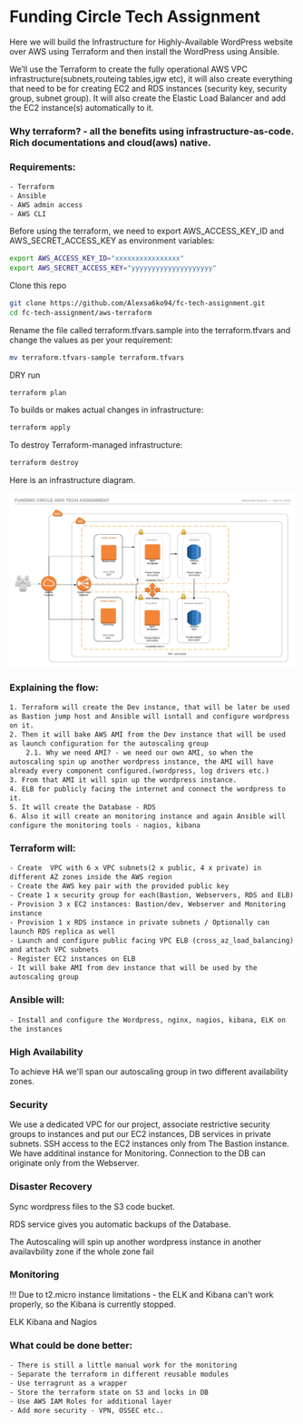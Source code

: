 # Funding Circle Tech Assignment

Here we will build the Infrastructure for Highly-Available WordPress website over AWS using Terraform and then install the WordPress using Ansible. 

We’ll use the Terraform to create the fully operational AWS VPC infrastructure(subnets,routeing tables,igw etc), it will also create everything that need to be for creating EC2 and RDS instances (security key, security group, subnet group). It will also create the Elastic Load Balancer and add the EC2 instance(s) automatically to it.

### Why terraform? - all the benefits using infrastructure-as-code. Rich documentations and cloud(aws) native.

### Requirements:

	- Terraform
	- Ansible
	- AWS admin access
	- AWS CLI
	
Before using the terraform, we need to export AWS_ACCESS_KEY_ID and AWS_SECRET_ACCESS_KEY as environment variables:
```bash
export AWS_ACCESS_KEY_ID="xxxxxxxxxxxxxxxx"
export AWS_SECRET_ACCESS_KEY="yyyyyyyyyyyyyyyyyyyy"
```

Clone this repo
```bash
git clone https://github.com/Alexsa6ko94/fc-tech-assignment.git
cd fc-tech-assignment/aws-terraform
```
Rename the file called terraform.tfvars.sample into the terraform.tfvars and change the values as per your requirement:
```bash
mv terraform.tfvars-sample terraform.tfvars
```
DRY run
```bash
terraform plan
```
To builds or makes actual changes in infrastructure:
```bash
terraform apply
```
To destroy Terraform-managed infrastructure:
```bash
terraform destroy
```

Here is an infrastructure diagram.

![ECS infra](img/Arch_Diagram.jpeg)

### Explaining the flow:

	1. Terraform will create the Dev instance, that will be later be used as Bastion jump host and Ansible will isntall and configure wordpress on it.
	2. Then it will bake AWS AMI from the Dev instance that will be used as launch configuration for the autoscaling group
		2.1. Why we need AMI? - we need our own AMI, so when the autoscaling spin up another wordpress instance, the AMI will have already every component configured.(wordpress, log drivers etc.)
	3. From that AMI it will spin up the wordpress instance.
	4. ELB for publicly facing the internet and connect the wordpress to it.
	5. It will create the Database - RDS
	6. Also it will create an monitoring instance and again Ansible will configure the monitoring tools - nagios, kibana
	

### Terraform will:

	- Create  VPC with 6 x VPC subnets(2 x public, 4 x private) in different AZ zones inside the AWS region
	- Create the AWS key pair with the provided public key
	- Create 1 x security group for each(Bastion, Webservers, RDS and ELB)
	- Provision 3 x EC2 instances: Bastion/dev, Webserver and Monitoring instance
	- Provision 1 x RDS instance in private subnets / Optionally can launch RDS replica as well
	- Launch and configure public facing VPC ELB (cross_az_load_balancing) and attach VPC subnets
	- Register EC2 instances on ELB
	- It will bake AMI from dev instance that will be used by the autoscaling group
	
### Ansible will:
	
	- Install and configure the Wordpress, nginx, nagios, kibana, ELK on the instances

### High Availability
To achieve HA we'll span our autoscaling group in two different availability zones. 

### Security
We use a dedicated VPC for our project, associate restrictive security groups to instances and put our EC2 instances, DB services in private subnets. SSH access to the EC2 instances only from The Bastion instance. We have additinal instance for Monitoring. Connection to the DB can originate only from the Webserver.

### Disaster Recovery
Sync wordpress files to the S3 code bucket.

RDS service gives you automatic backups of the Database.

The Autoscaling will spin up another wordpress instance in another availavbility zone if the whole zone fail

### Monitoring
!!! Due to t2.micro instance limitations - the ELK and Kibana can't work properly, so the Kibana is currently stopped.

ELK Kibana and Nagios

### What could be done better:

	- There is still a little manual work for the monitoring
	- Separate the terraform in different reusable modules
	- Use terragrunt as a wrapper
	- Store the terraform state on S3 and locks in DB
	- Use AWS IAM Roles for additional layer
	- Add more security - VPN, OSSEC etc..
	
